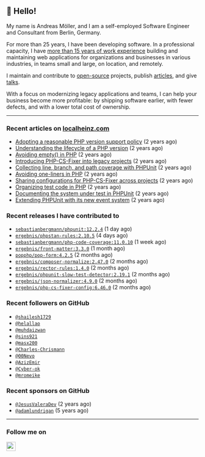 ## :wave: Hello!

My name is Andreas Möller, and I am a self-employed Software Engineer and Consultant from Berlin, Germany.

For more than 25 years, I have been developing software. In a professional capacity, I have [more than 15 years of work experience](https://localheinz.com/work-experience/) building and maintaining web applications for organizations and businesses in various industries, in teams small and large, on location, and remotely.

I maintain and contribute to [open-source](https://localheinz.com/open-source/) projects, publish [articles](https://localheinz.com/articles/), and give [talks](https://localheinz.com/talks).

With a focus on modernizing legacy applications and teams, I can help your business become more profitable: by shipping software earlier, with fewer defects, and with a lower total cost of ownership.

<hr>

### Recent articles on [localheinz.com](https://localheinz.com/articles/)

- [Adopting a reasonable PHP version support policy](https://localheinz.com/articles/2023/09/12/adopting-a-reasonable-php-version-support-policy/) (2 years ago)
- [Understanding the lifecycle of a PHP version](https://localheinz.com/articles/2023/07/16/understanding-the-lifecycle-of-a-php-version/) (2 years ago)
- [Avoiding empty() in PHP](https://localheinz.com/articles/2023/05/10/avoiding-empty-in-php/) (2 years ago)
- [Introducing PHP-CS-Fixer into legacy projects](https://localheinz.com/articles/2023/04/10/introducing-php-cs-fixer-into-legacy-projects/) (2 years ago)
- [Collecting line, branch, and path coverage with PHPUnit](https://localheinz.com/articles/2023/03/22/collecting-line-branch-and-path-coverage-with-phpunit/) (2 years ago)
- [Avoiding one-liners in PHP](https://localheinz.com/articles/2023/03/18/avoiding-one-liners-in-php/) (2 years ago)
- [Sharing configurations for PHP-CS-Fixer across projects](https://localheinz.com/articles/2023/03/10/sharing-configurations-for-php-cs-fixer-across-projects/) (2 years ago)
- [Organizing test code in PHP](https://localheinz.com/articles/2023/03/03/organizing-test-code-in-php/) (2 years ago)
- [Documenting the system under test in PHPUnit](https://localheinz.com/articles/2023/02/22/documenting-the-system-under-test-in-phpunit/) (2 years ago)
- [Extending PHPUnit with its new event system](https://localheinz.com/articles/2023/02/14/extending-phpunit-with-its-new-event-system/) (2 years ago)

### Recent releases I have contributed to

- [`sebastianbergmann/phpunit:12.2.4`](https://github.com/sebastianbergmann/phpunit/releases/tag/12.2.4) (1 day ago)
- [`ergebnis/phpstan-rules:2.10.5`](https://github.com/ergebnis/phpstan-rules/releases/tag/2.10.5) (4 days ago)
- [`sebastianbergmann/php-code-coverage:11.0.10`](https://github.com/sebastianbergmann/php-code-coverage/releases/tag/11.0.10) (1 week ago)
- [`ergebnis/front-matter:3.3.0`](https://github.com/ergebnis/front-matter/releases/tag/3.3.0) (1 month ago)
- [`popphp/pop-form:4.2.5`](https://github.com/popphp/pop-form/releases/tag/4.2.5) (2 months ago)
- [`ergebnis/composer-normalize:2.47.0`](https://github.com/ergebnis/composer-normalize/releases/tag/2.47.0) (2 months ago)
- [`ergebnis/rector-rules:1.4.0`](https://github.com/ergebnis/rector-rules/releases/tag/1.4.0) (2 months ago)
- [`ergebnis/phpunit-slow-test-detector:2.19.1`](https://github.com/ergebnis/phpunit-slow-test-detector/releases/tag/2.19.1) (2 months ago)
- [`ergebnis/json-normalizer:4.9.0`](https://github.com/ergebnis/json-normalizer/releases/tag/4.9.0) (2 months ago)
- [`ergebnis/php-cs-fixer-config:6.46.0`](https://github.com/ergebnis/php-cs-fixer-config/releases/tag/6.46.0) (2 months ago)

### Recent followers on GitHub

- [`@shailesh1729`](https://github.com/shailesh1729)
- [`@helallao`](https://github.com/helallao)
- [`@muhdaizwan`](https://github.com/muhdaizwan)
- [`@sins921`](https://github.com/sins921)
- [`@masx200`](https://github.com/masx200)
- [`@Charles-Chrismann`](https://github.com/Charles-Chrismann)
- [`@00Nevo`](https://github.com/00Nevo)
- [`@AzizEmir`](https://github.com/AzizEmir)
- [`@Cyber-ok`](https://github.com/Cyber-ok)
- [`@mromeike`](https://github.com/mromeike)

### Recent sponsors on GitHub

- [`@JesusValeraDev`](https://github.com/JesusValeraDev) (2 years ago)
- [`@adamlundrigan`](https://github.com/adamlundrigan) (5 years ago)

<hr>

### Follow me on

<p>
    <a target="_blank" href="https://twitter.com/intent/follow?screen_name=localheinz" title="Follow @localheinz on Twitter"><img src="https://cdn.jsdelivr.net/npm/simple-icons@3.9.0/icons/twitter.svg" width="24px" height="24px"></a>
</p>
